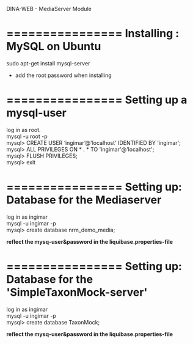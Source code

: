 DINA-WEB - MediaServer Module

================
Installing : MySQL on Ubuntu
================

sudo apt-get install mysql-server <br/>
- add the root password when installing <br/>

================
Setting up a mysql-user 
================

log in as root. <br/>
mysql -u root -p <br/>
mysql> CREATE USER ‘ingimar’@'localhost' IDENTIFIED BY 'ingimar'; <br/>
mysql>  ALL PRIVILEGES ON * . * TO 'ingimar'@'localhost'; <br/>
mysql> FLUSH PRIVILEGES; <br/>
mysql> exit <br/>

================
Setting up: Database for the Mediaserver
================
log in as ingimar  <br/>
mysql -u ingimar -p  <br/>
mysql>  create database nrm_demo_media;  <br/>

<b>reflect the mysq-user&password in the liquibase.properties-file</b>

================
Setting up: Database for the 'SimpleTaxonMock-server'
================

log in as ingimar  <br/>
mysql -u ingimar -p  <br/>
mysql>  create database TaxonMock;  <br/>

<b>reflect the mysq-user&password in the liquibase.properties-file</b>
